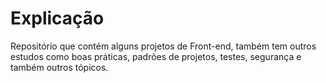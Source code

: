 # Explicação
Repositório que contém alguns projetos de Front-end, também tem outros estudos como boas práticas, padrões de projetos, testes, segurança e também outros tópicos.